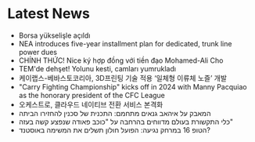 # Latest News
-  Borsa yükselişle açıldı
-  NEA introduces five-year installment plan for dedicated, trunk line power dues
-  CHÍNH THỨC! Nice ký hợp đồng với tiền đạo Mohamed-Ali Cho
-  TEM'de dehşet! Yolunu kesti, camları yumrukladı
-  케이랩스-베바스토코리아, 3D프린팅 기술 적용 ‘일체형 이류체 노즐’ 개발
-  "Carry Fighting Championship" kicks off in 2024 with Manny Pacquiao as the honorary president of the CFC League
-  오케스트로, 클라우드 네이티브 전환 서비스 본격화
-  המאבק על איהאב גנאים מתחמם: התכנית של סכנין להחזירו הביתה
-  כלי התקשורת בעולם מדווחים בהרחבה על "כוכב פאודה שנפצע קשה בעזה"
-  הטופ 16 במרחק נגיעה: הפועל חולון תשלים את המשימה באוסטנד?

